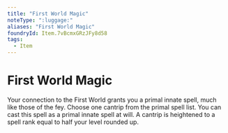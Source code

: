 ```yaml
---
title: "First World Magic"
noteType: ":luggage:"
aliases: "First World Magic"
foundryId: Item.7vBcmxGRzJFy8d58
tags:
  - Item
---
```


# First World Magic

Your connection to the First World grants you a primal innate spell, much like those of the fey. Choose one cantrip from the primal spell list. You can cast this spell as a primal innate spell at will. A cantrip is heightened to a spell rank equal to half your level rounded up.
